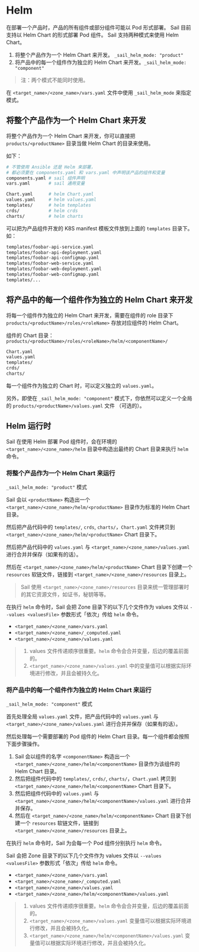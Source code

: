# Helm

在部署一个产品时，产品的所有组件或部分组件可能以 Pod 形式部署。
Sail 目前支持以 Helm Chart 的形式部署 Pod 组件。
Sail 支持两种模式来使用 Helm Chart。

1. 将整个产品作为一个 Helm Chart 来开发。 `_sail_helm_mode: "product"`
2. 将产品中的每一个组件作为独立的 Helm Chart 来开发。`_sail_helm_mode: "component"`

> 注：两个模式不能同时使用。

在 `<target_name>/<zone_name>/vars.yaml` 文件中使用 `_sail_helm_mode` 来指定模式。


## 将整个产品作为一个 Helm Chart 来开发

将整个产品作为一个 Helm Chart 来开发，你可以直接把 `products/<productName>` 目录当做 Helm Chart 的目录来使用。

如下：

```bash
# 不管使用 Ansible 还是 Helm 来部署，
# 都必须要在 components.yaml 和 vars.yaml 中声明该产品的组件和变量
components.yaml # sail 组件声明
vars.yaml       # sail 通用变量

Chart.yaml      # helm Chart.yaml
values.yaml     # helm values.yaml
templates/      # helm templates
crds/           # helm crds
charts/         # helm charts
```

可以把为产品组件开发的 K8S manifest 模板文件放到上面的 `templates` 目录下。如：

```bash
templates/foobar-api-service.yaml
templates/foobar-api-deployment.yaml
templates/foobar-api-configmap.yaml
templates/foobar-web-service.yaml
templates/foobar-web-deployment.yaml
templates/foobar-web-configmap.yaml
templates/...
```

## 将产品中的每一个组件作为独立的 Helm Chart 来开发

将每一个组件作为独立的 Helm Chart 来开发，需要在组件的 role 目录下 `products/<productName>/roles/<roleName>` 存放对应组件的 Helm Chart。

组件的 Chart 目录：`products/<productName>/roles/<roleName>/helm/<componentName>/`

```bash
Chart.yaml
values.yaml
templates/
crds/
charts/
```

每一个组件作为独立的 Chart 时，可以定义独立的 `values.yaml`。

另外，即使在 `_sail_helm_mode: "component"` 模式下，你依然可以定义一个全局的 `products/<productName>/values.yaml` 文件 （可选的）。

## Helm 运行时

Sail 在使用 Helm 部署 Pod 组件时，会在环境的 `<target_name>/<zone_name>/helm` 目录中构造出最终的 Chart 目录来执行 `helm` 命令。

### 将整个产品作为一个 Helm Chart 来运行

`_sail_helm_mode: "product"` 模式

Sail 会以 `<productName>` 构造出一个 `<target_name>/<zone_name>/helm/<productName>` 目录作为标准的 Helm Chart 目录。

然后把产品代码中的 `templates/`,  `crds`, `charts/`，`Chart.yaml` 文件拷贝到 `<target_name>/<zone_name>/helm/<productName>` Chart 目录下。

然后把产品代码中的 `values.yaml` 与 `<target_name>/<zone_name>/values.yaml` 进行合并并保存（如果有的话）。

然后在 `<target_name>/<zone_name>/helm/<productName>` Chart 目录下创建一个 `resources` 软链文件，链接到 `<target_name>/<zone_name>/resources` 目录上。

> Sail 使用 `<target_name>/<zone_name>/resources` 目录来统一管理部署时的其它资源文件，如证书，秘钥等等。

在执行 `helm` 命令时，Sail 会把 Zone 目录下的以下几个文件作为 values 文件以 `--values <valuesFile>` 参数形式「依次」传给 `helm` 命令。

- `<target_name>/<zone_name>/vars.yaml`
- `<target_name>/<zone_name>/_computed.yaml`
- `<target_name>/<zone_name>/values.yaml`

> 1. values 文件传递顺序很重要。`helm` 命令会合并变量，后边的覆盖前面的。
> 2. `<target_name>/<zone_name>/values.yaml` 中的变量值可以根据实际环境进行修改，并且会被持久化。

### 将产品中的每一个组件作为独立的 Helm Chart 来运行

`_sail_helm_mode: "component"` 模式

首先处理全局 `values.yaml` 文件，把产品代码中的 `values.yaml` 与 `<target_name>/<zone_name>/values.yaml` 进行合并并保存（如果有的话）。

然后处理每一个需要部署的 Pod 组件的 Helm Chart 目录。每一个组件都会按照下面步骤操作。

1. Sail 会以组件的名字 `<componentName>` 构造出一个 `<target_name>/<zone_name>/helm/<componentName>` 目录作为该组件的 Helm Chart 目录。
2. 然后把组件代码中的 `templates/`,  `crds/`, `charts/`，`Chart.yaml` 拷贝到 `<target_name>/<zone_name>/helm/<componentName>` Chart 目录下。
3. 然后把组件代码中的 `values.yaml` 与 `<target_name>/<zone_name>/helm/<componentName>/values.yaml` 进行合并并保存。
4. 然后在 `<target_name>/<zone_name>/helm/<componentName>` Chart 目录下创建一个 `resources` 软链文件，链接到 `<target_name>/<zone_name>/resources` 目录上。

在执行 `helm` 命令时，Sail 为会每一个 Pod 组件分别执行 `helm` 命令。

Sail 会把 Zone 目录下的以下几个文件作为 values 文件以 `--values <valuesFile>` 参数形式「依次」传给 `helm` 命令。

- `<target_name>/<zone_name>/vars.yaml`
- `<target_name>/<zone_name>/_computed.yaml`
- `<target_name>/<zone_name>/values.yaml`
- `<target_name>/<zone_name>/helm/<componentName>/values.yaml`

> 1. values 文件传递顺序很重要。`helm` 命令会合并变量，后边的覆盖前面的。
> 2. `<target_name>/<zone_name>/values.yaml` 变量值可以根据实际环境进行修改，并且会被持久化。
> 3. `<target_name>/<zone_name>/helm/<componentName>/values.yaml` 变量值可以根据实际环境进行修改，并且会被持久化。
